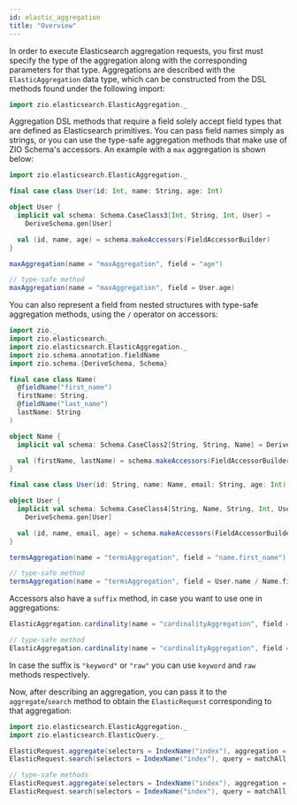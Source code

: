 ```yaml
---
id: elastic_aggregation
title: "Overview"
---
```


In order to execute Elasticsearch aggregation requests, you first must specify the type of the aggregation along with the corresponding parameters for that type.
Aggregations are described with the `ElasticAggregation` data type, which can be constructed from the DSL methods found under the following import:

```scala
import zio.elasticsearch.ElasticAggregation._
```

Aggregation DSL methods that require a field solely accept field types that are defined as Elasticsearch primitives.
You can pass field names simply as strings, or you can use the type-safe aggregation methods that make use of ZIO Schema's accessors.
An example with a `max` aggregation is shown below:

```scala
import zio.elasticsearch.ElasticAggregation._

final case class User(id: Int, name: String, age: Int)

object User {
  implicit val schema: Schema.CaseClass3[Int, String, Int, User] =
    DeriveSchema.gen[User]

  val (id, name, age) = schema.makeAccessors(FieldAccessorBuilder)
}

maxAggregation(name = "maxAggregation", field = "age")

// type-safe method
maxAggregation(name = "maxAggregation", field = User.age)
```

You can also represent a field from nested structures with type-safe aggregation methods, using the `/` operator on accessors:

```scala
import zio._
import zio.elasticsearch._
import zio.elasticsearch.ElasticAggregation._
import zio.schema.annotation.fieldName
import zio.schema.{DeriveSchema, Schema}

final case class Name(
  @fieldName("first_name")
  firstName: String,
  @fieldName("last_name")
  lastName: String
)

object Name {
  implicit val schema: Schema.CaseClass2[String, String, Name] = DeriveSchema.gen[Name]

  val (firstName, lastName) = schema.makeAccessors(FieldAccessorBuilder)
}

final case class User(id: String, name: Name, email: String, age: Int)

object User {
  implicit val schema: Schema.CaseClass4[String, Name, String, Int, User] = 
    DeriveSchema.gen[User]

  val (id, name, email, age) = schema.makeAccessors(FieldAccessorBuilder)
}

termsAggregation(name = "termsAggregation", field = "name.first_name")

// type-safe method
termsAggregation(name = "termsAggregation", field = User.name / Name.firstName)
```

Accessors also have a `suffix` method, in case you want to use one in aggregations:

```scala
ElasticAggregation.cardinality(name = "cardinalityAggregation", field = "email.keyword")

// type-safe method
ElasticAggregation.cardinality(name = "cardinalityAggregation", field = User.email.suffix("keyword"))
```

In case the suffix is `"keyword"` or `"raw"` you can use `keyword` and `raw` methods respectively.

Now, after describing an aggregation, you can pass it to the `aggregate`/`search` method to obtain the `ElasticRequest` corresponding to that aggregation:

```scala
import zio.elasticsearch.ElasticAggregation._
import zio.elasticsearch.ElasticQuery._

ElasticRequest.aggregate(selectors = IndexName("index"), aggregation = termsAggregation(name = "termsAggregation", field = "name.first_name.keyword"))
ElasticRequest.search(selectors = IndexName("index"), query = matchAll, aggregation = termsAggregation(name = "termsAggregation", field = "name.first_name.keyword"))

// type-safe methods
ElasticRequest.aggregate(selectors = IndexName("index"), aggregation = termsAggregation(name = "termsAggregation", field = User.name / Name.firstName.keyword))
ElasticRequest.search(selectors = IndexName("index"), query = matchAll, aggregation = termsAggregation(name = "termsAggregation", field = User.name / Name.firstName.keyword))

```
